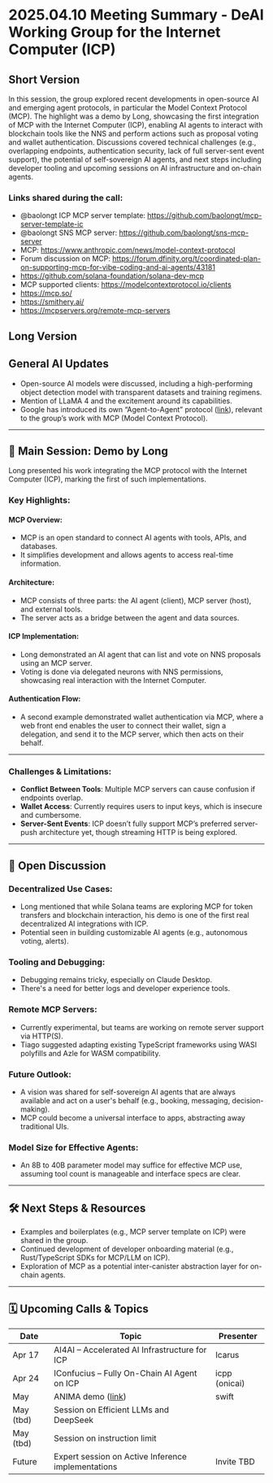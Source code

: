 # 2025.04.10 Meeting Summary - DeAI Working Group for the Internet Computer (ICP)

## Short Version
In this session, the group explored recent developments in open-source AI and emerging agent protocols, in particular the Model Context Protocol (MCP). The highlight was a demo by Long, showcasing the first integration of MCP with the Internet Computer (ICP), enabling AI agents to interact with blockchain tools like the NNS and perform actions such as proposal voting and wallet authentication. Discussions covered technical challenges (e.g., overlapping endpoints, authentication security, lack of full server-sent event support), the potential of self-sovereign AI agents, and next steps including developer tooling and upcoming sessions on AI infrastructure and on-chain agents.

### Links shared during the call:
* @baolongt ICP MCP server template: https://github.com/baolongt/mcp-server-template-ic
* @baolongt SNS MCP server: https://github.com/baolongt/sns-mcp-server
* MCP: https://www.anthropic.com/news/model-context-protocol
* Forum discussion on MCP: https://forum.dfinity.org/t/coordinated-plan-on-supporting-mcp-for-vibe-coding-and-ai-agents/43181
* https://github.com/solana-foundation/solana-dev-mcp
* MCP supported clients: https://modelcontextprotocol.io/clients
* https://mcp.so/
* https://smithery.ai/
* https://mcpservers.org/remote-mcp-servers

## Long Version
## General AI Updates
- Open-source AI models were discussed, including a high-performing object detection model with transparent datasets and training regimens.
- Mention of LLaMA 4 and the excitement around its capabilities.
- Google has introduced its own “Agent-to-Agent” protocol ([link](https://developers.googleblog.com/en/a2a-a-new-era-of-agent-interoperability/)), relevant to the group’s work with MCP (Model Context Protocol).

---

## 🚀 Main Session: Demo by Long
Long presented his work integrating the MCP protocol with the Internet Computer (ICP), marking the first of such implementations.

### Key Highlights:

#### MCP Overview:
- MCP is an open standard to connect AI agents with tools, APIs, and databases.
- It simplifies development and allows agents to access real-time information.

#### Architecture:
- MCP consists of three parts: the AI agent (client), MCP server (host), and external tools.
- The server acts as a bridge between the agent and data sources.

#### ICP Implementation:
- Long demonstrated an AI agent that can list and vote on NNS proposals using an MCP server.
- Voting is done via delegated neurons with NNS permissions, showcasing real interaction with the Internet Computer.

#### Authentication Flow:
- A second example demonstrated wallet authentication via MCP, where a web front end enables the user to connect their wallet, sign a delegation, and send it to the MCP server, which then acts on their behalf.

---

### Challenges & Limitations:
- **Conflict Between Tools**: Multiple MCP servers can cause confusion if endpoints overlap.
- **Wallet Access**: Currently requires users to input keys, which is insecure and cumbersome.
- **Server-Sent Events**: ICP doesn’t fully support MCP’s preferred server-push architecture yet, though streaming HTTP is being explored.

---

## 💬 Open Discussion

### Decentralized Use Cases:
- Long mentioned that while Solana teams are exploring MCP for token transfers and blockchain interaction, his demo is one of the first real decentralized AI integrations with ICP.
- Potential seen in building customizable AI agents (e.g., autonomous voting, alerts).

### Tooling and Debugging:
- Debugging remains tricky, especially on Claude Desktop.
- There's a need for better logs and developer experience tools.

### Remote MCP Servers:
- Currently experimental, but teams are working on remote server support via HTTP(S).
- Tiago suggested adapting existing TypeScript frameworks using WASI polyfills and Azle for WASM compatibility.

### Future Outlook:
- A vision was shared for self-sovereign AI agents that are always available and act on a user's behalf (e.g., booking, messaging, decision-making).
- MCP could become a universal interface to apps, abstracting away traditional UIs.

### Model Size for Effective Agents:
- An 8B to 40B parameter model may suffice for effective MCP use, assuming tool count is manageable and interface specs are clear.

---

## 🛠 Next Steps & Resources
- Examples and boilerplates (e.g., MCP server template on ICP) were shared in the group.
- Continued development of developer onboarding material (e.g., Rust/TypeScript SDKs for MCP/LLM on ICP).
- Exploration of MCP as a potential inter-canister abstraction layer for on-chain agents.

---

## 🗓 Upcoming Calls & Topics

| Date     | Topic                                                                                                 | Presenter     |
|----------|-------------------------------------------------------------------------------------------------------|---------------|
| Apr 17   | AI4AI – Accelerated AI Infrastructure for ICP                                                                | Icarus        |
| Apr 24   | IConfucius – Fully On-Chain AI Agent on ICP                                                           | icpp (onicai) |
| May      | ANIMA demo ([link](https://forum.dfinity.org/t/introducing-the-llm-canister-deploy-ai-agents-with-a-few-lines-of-code/41424/35?u=patnorris)) | swift         |
| May (tbd)| Session on Efficient LLMs and DeepSeek                                                               |               |
| May (tbd)| Session on instruction limit                                                                          |               |
| Future   | Expert session on Active Inference implementations                                                    | Invite TBD    |
